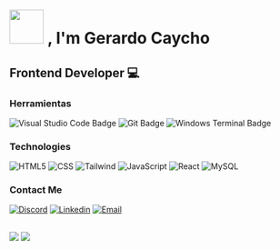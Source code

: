 <h1><img src="https://cdn.7tv.app/emote/60d295a860c4a1a36577d232/3x.webp" width="60px"> , I'm Gerardo Caycho</h1>
<h2>Frontend Developer 💻</h2>

### Herramientas
  ![Visual Studio Code Badge](https://img.shields.io/badge/VS%20Code-007ACC?logo=visualstudiocode&logoColor=fff&style=flat)
  ![Git Badge](https://img.shields.io/badge/Git-F05032?logo=git&logoColor=fff&style=flat)
  ![Windows Terminal Badge](https://img.shields.io/badge/Terminal-4D4D4D?logo=windowsterminal&logoColor=fff&style=flat)

### Technologies
  ![HTML5](https://img.shields.io/badge/-HTML5-333333?style=flat&logo=HTML5)
  ![CSS](https://img.shields.io/badge/-CSS-333333?style=flat&logo=CSS3&logoColor=1572B6)
  ![Tailwind](https://img.shields.io/badge/-Tailwind-333333?style=flat&logo=TailwindCSS)
  ![JavaScript](https://img.shields.io/badge/-JavaScript-333333?style=flat&logo=javascript)
  ![React](https://img.shields.io/badge/-React-333333?style=flat&logo=react)
  ![MySQL](https://img.shields.io/badge/-MySQL-333333?style=flat&logo=MySQL)
  <br/>

### Contact Me
<a href="#" title="withoutnicks"><img alt="Discord" src="https://img.shields.io/badge/Discord-5865F2?logo=discord&logoColor=fff&style=flat"></a>
<a href="https://www.linkedin.com/in/grardocaycho/"><img alt="Linkedin" src="https://img.shields.io/badge/LinkedIn-0A66C2?logo=linkedin&logoColor=fff&style=flat"></a>
<a href="gcaycho07@gmail.com"><img alt="Email" src="https://img.shields.io/badge/Email-gcaycho07@gmail.com-orange?style=flat-square&logo=gmail"></a>

<br>
<div>
  <img src="https://cdn.7tv.app/emote/62437e6ede82a984598efad1/4x.webp"> <img src="https://cdn.7tv.app/emote/62fc0a0c4a75fd54bd3520a9/4x.webp">
</div>
